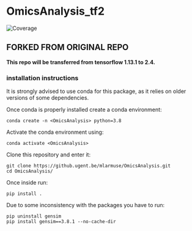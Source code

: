 # OmicsAnalysis_tf2
![Coverage](./pytests/Coverage/coverage.svg)

## FORKED FROM ORIGINAL REPO
**This repo will be transferred from tensorflow 1.13.1 to 2.4.**
### installation instructions
It is strongly advised to use conda for this package, as it relies on older versions of some dependencies.
 
Once conda is properly installed create a conda environment:<br/>

 ````
conda create -n <OmicsAnalysis> python=3.8
 ````

Activate the conda environment using:<br/>
 ````
conda activate <OmicsAnalysis>
 ````


Clone this repository and enter it:<br/>

 ````
git clone https://github.ugent.be/mlarmuse/OmicsAnalysis.git
cd OmicsAnalysis/
 ````

 
Once inside run:

 ````
pip install .
 ````

 
Due to some inconsistency with the packages you have to run:

 ````
pip uninstall gensim
pip install gensim==3.8.1 --no-cache-dir
 ````
 
